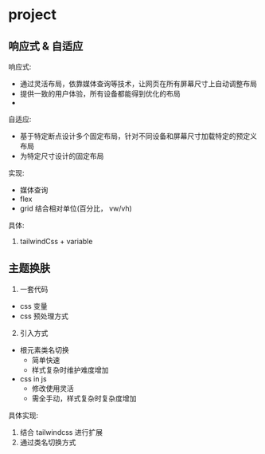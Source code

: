 

# project


## 响应式 & 自适应

响应式: 
  - 通过灵活布局，依靠媒体查询等技术，让网页在所有屏幕尺寸上自动调整布局  
  - 提供一致的用户体验，所有设备都能得到优化的布局 
  - 
自适应: 
  - 基于特定断点设计多个固定布局，针对不同设备和屏幕尺寸加载特定的预定义布局 
  - 为特定尺寸设计的固定布局

实现: 
- 媒体查询 
- flex
- grid
结合相对单位(百分比， vw/vh)


具体:
1. tailwindCss + variable




## 主题换肤 


1. 一套代码
  - css 变量
  - css 预处理方式 
2. 引入方式
  - 根元素类名切换
    - 简单快速
    - 样式复杂时维护难度增加 
  - css in js 
    - 修改使用灵活
    - 需全手动，样式复杂时复杂度增加

具体实现:
1. 结合 tailwindcss 进行扩展
2. 通过类名切换方式